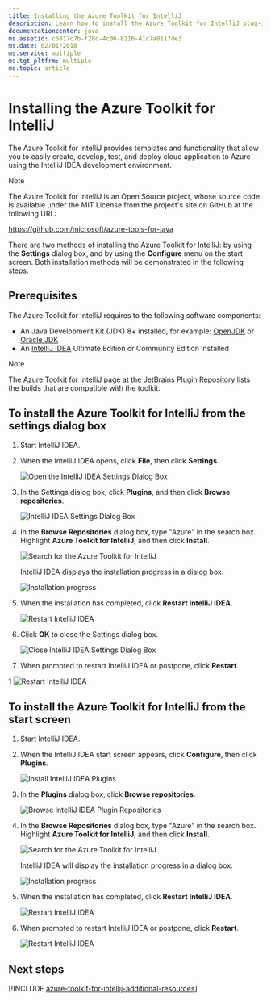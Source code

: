 ```yaml
---
title: Installing the Azure Toolkit for IntelliJ
description: Learn how to install the Azure Toolkit for IntelliJ plug-in to create and deploy cloud applications to Azure.
documentationcenter: java
ms.assetid: c6817c7b-f28c-4c06-8216-41c7a8117de3
ms.date: 02/01/2018
ms.service: multiple
ms.tgt_pltfrm: multiple
ms.topic: article
---
```


# Installing the Azure Toolkit for IntelliJ

The Azure Toolkit for IntelliJ provides templates and functionality that allow you to easily create, develop, test, and deploy cloud application to Azure using the IntelliJ IDEA development environment.

> [!NOTE] 
> 
> The Azure Toolkit for IntelliJ is an Open Source project, whose source code is available under the MIT License from the project's site on GitHub at the following URL: 
> 
> <https://github.com/microsoft/azure-tools-for-java> 
> 

There are two methods of installing the Azure Toolkit for IntelliJ: by using the **Settings** dialog box, and by using the **Configure** menu on the start screen. Both installation methods will be demonstrated in the following steps.

## Prerequisites

The Azure Toolkit for IntelliJ requires to the following software components:

* An Java Development Kit (JDK) 8+ installed, for example: [OpenJDK](https://openjdk.java.net/) or [Oracle JDK](https://www.oracle.com/technetwork/java/javase/downloads/index.html)
* An [IntelliJ IDEA](https://www.jetbrains.com/idea/download/) Ultimate Edition or Community Edition installed

> [!NOTE]
> 
> The [Azure Toolkit for IntelliJ](https://plugins.jetbrains.com/plugin/8053) page at the JetBrains Plugin Repository lists the builds that are compatible with the toolkit.
> 

<!--
> [!IMPORTANT]
> 
> If you are using the Azure Toolkit for IntelliJ on Windows, the toolkit requires installing the Azure SDK 2.9.6 or later in order to use the Azure emulator. You have two options for installing the Azure SDK:
> 
> * You can download and install the Azure SDK by using the [Web Platform Installer (WebPI)](https://go.microsoft.com/fwlink/?LinkID=252838).
> * If you do not have the Azure SDK installed when you create your first Azure deployment project, you will be prompted to automatically download install the requisite version of the Azure SDK.
> 
> Note that the Azure SDK is only required on Windows.
> 
-->


## To install the Azure Toolkit for IntelliJ from the settings dialog box

1. Start IntelliJ IDEA.

1. When the IntelliJ IDEA opens, click **File**, then click **Settings**.
   
   ![Open the IntelliJ IDEA Settings Dialog Box][01a]

1. In the Settings dialog box, click **Plugins**, and then click **Browse repositories**.
   
   ![IntelliJ IDEA Settings Dialog Box][02a]

1. In the **Browse Repositories** dialog box, type "Azure" in the search box. Highlight **Azure Toolkit for IntelliJ**, and then click **Install**.
   
   ![Search for the Azure Toolkit for IntelliJ][03]
   
   IntelliJ IDEA displays the installation progress in a dialog box.
   
   ![Installation progress][04]

1. When the installation has completed, click **Restart IntelliJ IDEA**.
   
   ![Restart IntelliJ IDEA][05]

1. Click **OK** to close the Settings dialog box.
   
   ![Close IntelliJ IDEA Settings Dialog Box][06]

1. When prompted to restart IntelliJ IDEA or postpone, click **Restart**.
   
1   ![Restart IntelliJ IDEA][07]

## To install the Azure Toolkit for IntelliJ from the start screen

1. Start IntelliJ IDEA.

1. When the IntelliJ IDEA start screen appears, click **Configure**, then click **Plugins**.
   
   ![Install IntelliJ IDEA Plugins][01b]

1. In the **Plugins** dialog box, click **Browse repositories**.
   
   ![Browse IntelliJ IDEA Plugin Repositories][02b]

1. In the **Browse Repositories** dialog box, type "Azure" in the search box. Highlight **Azure Toolkit for IntelliJ**, and then click **Install**.
   
   ![Search for the Azure Toolkit for IntelliJ][03]
   
   IntelliJ IDEA will display the installation progress in a dialog box.
   
   ![Installation progress][04]

1. When the installation has completed, click **Restart IntelliJ IDEA**.
   
   ![Restart IntelliJ IDEA][05]

1. When prompted to restart IntelliJ IDEA or postpone, click **Restart**.
   
   ![Restart IntelliJ IDEA][07]

## Next steps

[!INCLUDE [azure-toolkit-for-intellij-additional-resources](../includes/azure-toolkit-for-intellij-additional-resources.md)]

<!-- URL List -->

<!-- IMG List -->

[01a]: media/azure-toolkit-for-intellij-installation/01-intellij-file-settings.png
[01b]: media/azure-toolkit-for-intellij-installation/01-intellij-configure-dropdown.png
[02a]: media/azure-toolkit-for-intellij-installation/02-intellij-settings-dialog.png
[02b]: media/azure-toolkit-for-intellij-installation/02-intellij-plugins-dialog.png
[03]: media/azure-toolkit-for-intellij-installation/03-intellij-browse-repositories.png
[04]: media/azure-toolkit-for-intellij-installation/04-install-progress.png
[05]: media/azure-toolkit-for-intellij-installation/05-restart-intellij.png
[06]: media/azure-toolkit-for-intellij-installation/06-intellij-settings-dialog.png
[07]: media/azure-toolkit-for-intellij-installation/07-restart-intellij.png
